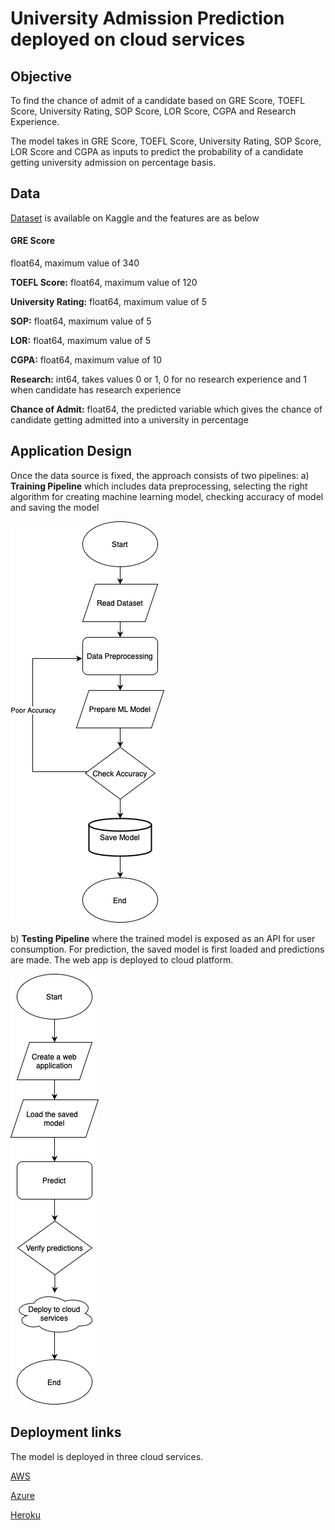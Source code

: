 
# University Admission Prediction deployed on cloud services
## Objective
To find the chance of admit of a candidate based on GRE Score, TOEFL Score, University Rating, SOP Score, LOR Score, CGPA and Research Experience.

The model takes in GRE Score, TOEFL Score, University Rating, SOP Score, LOR Score and CGPA as inputs to predict the probability of a candidate getting university admission on percentage basis. 


## Data
[Dataset](https://github.com/MarurSrikanta/LinearRegression-Deployment/tree/main/Data) is available on Kaggle and the features are as below

#### GRE Score
float64, maximum value of 340

**TOEFL Score:** float64, maximum value of 120

**University Rating:** float64, maximum value of 5

**SOP:** float64, maximum value of 5

**LOR:** float64, maximum value of 5

**CGPA:** float64, maximum value of 10

**Research:** int64, takes values 0 or 1, 0 for no research experience and 1 when candidate has research experience

**Chance of Admit:** float64, the predicted variable which gives the chance of candidate getting admitted into a university in percentage



## Application Design
Once the data source is fixed, the approach consists of two pipelines:
a) **Training Pipeline** which includes data preprocessing, selecting the right algorithm for creating machine learning model, checking accuracy of model and saving the model

![alt text](https://github.com/MarurSrikanta/LinearRegression-Deployment/blob/main/Images/Training_Pipeline.png)


b) **Testing Pipeline** where the trained model is exposed as an API for user consumption. For prediction, the saved model is first loaded and predictions are made. The web app is deployed to cloud platform.

![alt text](https://github.com/MarurSrikanta/LinearRegression-Deployment/blob/main/Images/Testing_Pipeline.png)

## Deployment links
The model is deployed in three cloud services.

[AWS](http://linearregressiondeploy-env.eba-9jdrquhj.eu-west-1.elasticbeanstalk.com)

[Azure](https://linearregression-deploy.azurewebsites.net)

[Heroku](https://linearregression-deploy.herokuapp.com)
